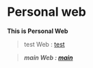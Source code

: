 # Personal web

**This is Personal Web**

> test Web : [test](https://mohamad-ep.github.io)

> ***main Web : [main](https://mohamadensafpour.com/)***